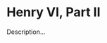 <!-- ======================================================================
--- Search engine
title:          Henry VI, Part II
keywords:       Henry VI Part II, Shakespeare, history
description:    Henry VI, Part II by William Shakespeare.
--- Menu system
order:          50
text:           Henry VI, Part II
hidden:         false
umbel:          false
--- Page properties
id:             
document:       
layout:         layout-2-left
$-left:         play-list
======================================================================= -->

# Henry VI, Part II

Description...
